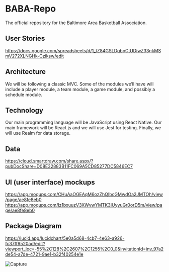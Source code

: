 # BABA-Repo

The official repository for the Baltimore Area Basketball Association.

## User Stories
https://docs.google.com/spreadsheets/d/1_tZ84GSLDqboCtUDiwZ33qkMSmV272XLNGHk-Cziksw/edit

## Architecture
We will be following a classic MVC. Some of the modules we’ll have will include a player module, a team module, a game module, and possibly a schedule module.

## Technology
Our main programming language will be JavaScript using React Native. Our main framework will be React.js and we will use Jest for testing. Finally, we will use Realm for data storage.

## Data

https://cloud.smartdraw.com/share.aspx/?pubDocShare=D08E32883B11FC069A5CD85277DC5846EC7

## UI (user interface) mockups
https://app.moqups.com/CHuAaOGEAqM6ozZhQIbcGMwdOa2JMTOh/view/page/ae8fe8eb0
https://app.moqups.com/lz1bxuuzV3XWvwYMTK3IUyyuGr0orD5m/view/page/ae8fe8eb0

## Package Diagram
https://lucid.app/lucidchart/5e0a5d68-4cb7-4e63-a926-fc37ff9520ad/edit?viewport_loc=-55%2C128%2C2607%2C1255%2C0_0&invitationId=inv_97a2de54-a7de-4721-9ae1-b32f40254e1e

![Capture](https://user-images.githubusercontent.com/54945463/200973957-5daffed6-fdcb-469c-b335-5c0380e41091.PNG)
